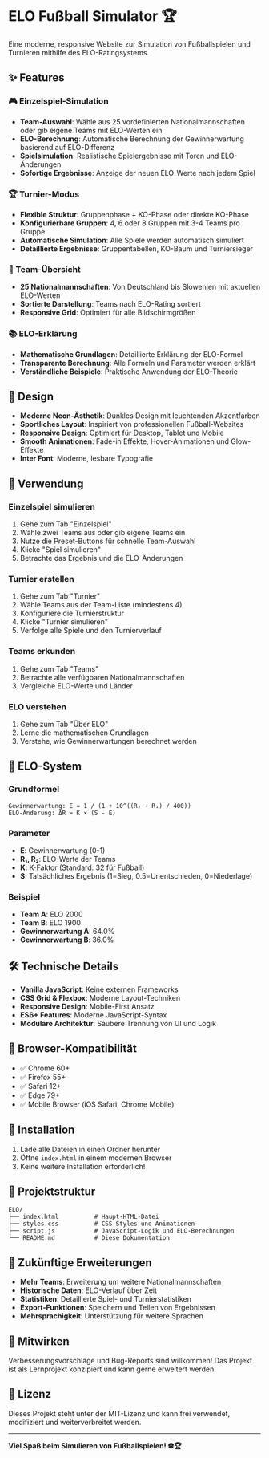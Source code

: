 # ELO Fußball Simulator 🏆

Eine moderne, responsive Website zur Simulation von Fußballspielen und Turnieren mithilfe des ELO-Ratingsystems.

## ✨ Features

### 🎮 Einzelspiel-Simulation
- **Team-Auswahl**: Wähle aus 25 vordefinierten Nationalmannschaften oder gib eigene Teams mit ELO-Werten ein
- **ELO-Berechnung**: Automatische Berechnung der Gewinnerwartung basierend auf ELO-Differenz
- **Spielsimulation**: Realistische Spielergebnisse mit Toren und ELO-Änderungen
- **Sofortige Ergebnisse**: Anzeige der neuen ELO-Werte nach jedem Spiel

### 🏆 Turnier-Modus
- **Flexible Struktur**: Gruppenphase + KO-Phase oder direkte KO-Phase
- **Konfigurierbare Gruppen**: 4, 6 oder 8 Gruppen mit 3-4 Teams pro Gruppe
- **Automatische Simulation**: Alle Spiele werden automatisch simuliert
- **Detaillierte Ergebnisse**: Gruppentabellen, KO-Baum und Turniersieger

### 👥 Team-Übersicht
- **25 Nationalmannschaften**: Von Deutschland bis Slowenien mit aktuellen ELO-Werten
- **Sortierte Darstellung**: Teams nach ELO-Rating sortiert
- **Responsive Grid**: Optimiert für alle Bildschirmgrößen

### 📚 ELO-Erklärung
- **Mathematische Grundlagen**: Detaillierte Erklärung der ELO-Formel
- **Transparente Berechnung**: Alle Formeln und Parameter werden erklärt
- **Verständliche Beispiele**: Praktische Anwendung der ELO-Theorie

## 🎨 Design

- **Moderne Neon-Ästhetik**: Dunkles Design mit leuchtenden Akzentfarben
- **Sportliches Layout**: Inspiriert von professionellen Fußball-Websites
- **Responsive Design**: Optimiert für Desktop, Tablet und Mobile
- **Smooth Animationen**: Fade-in Effekte, Hover-Animationen und Glow-Effekte
- **Inter Font**: Moderne, lesbare Typografie

## 🚀 Verwendung

### Einzelspiel simulieren
1. Gehe zum Tab "Einzelspiel"
2. Wähle zwei Teams aus oder gib eigene Teams ein
3. Nutze die Preset-Buttons für schnelle Team-Auswahl
4. Klicke "Spiel simulieren"
5. Betrachte das Ergebnis und die ELO-Änderungen

### Turnier erstellen
1. Gehe zum Tab "Turnier"
2. Wähle Teams aus der Team-Liste (mindestens 4)
3. Konfiguriere die Turnierstruktur
4. Klicke "Turnier simulieren"
5. Verfolge alle Spiele und den Turnierverlauf

### Teams erkunden
1. Gehe zum Tab "Teams"
2. Betrachte alle verfügbaren Nationalmannschaften
3. Vergleiche ELO-Werte und Länder

### ELO verstehen
1. Gehe zum Tab "Über ELO"
2. Lerne die mathematischen Grundlagen
3. Verstehe, wie Gewinnerwartungen berechnet werden

## 🧮 ELO-System

### Grundformel
```
Gewinnerwartung: E = 1 / (1 + 10^((R₂ - R₁) / 400))
ELO-Änderung: ΔR = K × (S - E)
```

### Parameter
- **E**: Gewinnerwartung (0-1)
- **R₁, R₂**: ELO-Werte der Teams
- **K**: K-Faktor (Standard: 32 für Fußball)
- **S**: Tatsächliches Ergebnis (1=Sieg, 0.5=Unentschieden, 0=Niederlage)

### Beispiel
- **Team A**: ELO 2000
- **Team B**: ELO 1900
- **Gewinnerwartung A**: 64.0%
- **Gewinnerwartung B**: 36.0%

## 🛠️ Technische Details

- **Vanilla JavaScript**: Keine externen Frameworks
- **CSS Grid & Flexbox**: Moderne Layout-Techniken
- **Responsive Design**: Mobile-First Ansatz
- **ES6+ Features**: Moderne JavaScript-Syntax
- **Modulare Architektur**: Saubere Trennung von UI und Logik

## 📱 Browser-Kompatibilität

- ✅ Chrome 60+
- ✅ Firefox 55+
- ✅ Safari 12+
- ✅ Edge 79+
- ✅ Mobile Browser (iOS Safari, Chrome Mobile)

## 🔧 Installation

1. Lade alle Dateien in einen Ordner herunter
2. Öffne `index.html` in einem modernen Browser
3. Keine weitere Installation erforderlich!

## 📁 Projektstruktur

```
ELO/
├── index.html          # Haupt-HTML-Datei
├── styles.css          # CSS-Styles und Animationen
├── script.js           # JavaScript-Logik und ELO-Berechnungen
└── README.md           # Diese Dokumentation
```

## 🎯 Zukünftige Erweiterungen

- **Mehr Teams**: Erweiterung um weitere Nationalmannschaften
- **Historische Daten**: ELO-Verlauf über Zeit
- **Statistiken**: Detaillierte Spiel- und Turnierstatistiken
- **Export-Funktionen**: Speichern und Teilen von Ergebnissen
- **Mehrsprachigkeit**: Unterstützung für weitere Sprachen

## 🤝 Mitwirken

Verbesserungsvorschläge und Bug-Reports sind willkommen! Das Projekt ist als Lernprojekt konzipiert und kann gerne erweitert werden.

## 📄 Lizenz

Dieses Projekt steht unter der MIT-Lizenz und kann frei verwendet, modifiziert und weiterverbreitet werden.

---

**Viel Spaß beim Simulieren von Fußballspielen! ⚽🏆**
